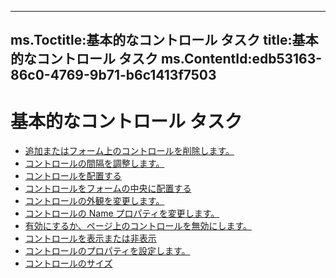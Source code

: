 

---
ms.Toctitle:基本的なコントロール タスク
title:基本的なコントロール タスク
ms.ContentId:edb53163-86c0-4769-9b71-b6c1413f7503
---
# 基本的なコントロール タスク


- [追加またはフォーム上のコントロールを削除します。](179357f3-3e98-ad24-e916-63cf757f8c5b.md)
- [コントロールの間隔を調整します。](20ce8e5a-19ce-118d-e9c8-b4b2c822cff3.md)
- [コントロールを配置する](ceb1004d-afd8-9f16-dc43-a18e94de57cc.md)
- [コントロールをフォームの中央に配置する](e0ce9434-45cb-45af-1091-82aa943e6f68.md)
- [コントロールの外観を変更します。](3e88980a-3b48-0ee9-06a7-f30aaf66f27b.md)
- [コントロールの Name プロパティを変更します。](a6bbe04d-8ea9-9b61-c077-5da197aac1fe.md)
- [有効にするか、ページ上のコントロールを無効にします。](045b7116-9c81-a5f1-0482-4dd2e8c17891.md)
- [コントロールを表示または非表示](9e60f398-facf-7b73-8410-30c3f81abdb9.md)
- [コントロールのプロパティを設定します。](e7f3c8a5-c446-d1f3-339d-1a15df9c06c0.md)
- [コントロールのサイズ](9fa0541d-8e8f-4d96-d825-808e30f54766.md)



